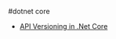 #dotnet core

* [API Versioning in .Net Core](https://neelbhatt.com/2018/04/21/api-versioning-in-net-core/)
